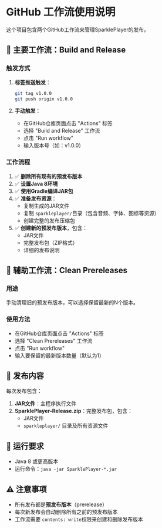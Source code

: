 # GitHub 工作流使用说明

这个项目包含两个GitHub工作流来管理SparklePlayer的发布。

## 🚀 主要工作流：Build and Release

### 触发方式

1. **标签推送触发**：

   ```bash
   git tag v1.0.0
   git push origin v1.0.0
   ```
2. **手动触发**：

   - 在GitHub仓库页面点击 "Actions" 标签
   - 选择 "Build and Release" 工作流
   - 点击 "Run workflow"
   - 输入版本号（如：v1.0.0）

### 工作流程

1. ✅ **删除所有现有的预发布版本**
2. ✅ **设置Java 8环境**
3. ✅ **使用Gradle编译JAR包**
4. ✅ **准备发布资源**：
   - 复制生成的JAR文件
   - 复制 `sparkleplayer/`目录（包含音频、字体、图标等资源）
   - 创建完整的发布压缩包
5. ✅ **创建新的预发布版本**，包含：
   - JAR文件
   - 完整发布包（ZIP格式）
   - 详细的发布说明

## 🧹 辅助工作流：Clean Prereleases

### 用途

手动清理旧的预发布版本，可以选择保留最新的N个版本。

### 使用方法

- 在GitHub仓库页面点击 "Actions" 标签
- 选择 "Clean Prereleases" 工作流
- 点击 "Run workflow"
- 输入要保留的最新版本数量（默认为1）

## 📁 发布内容

每次发布包含：

1. **JAR文件**：主程序执行文件
2. **SparklePlayer-Release.zip**：完整发布包，包含：
   - JAR文件
   - `sparkleplayer/` 目录及所有资源文件

## 🔧 运行要求

- Java 8 或更高版本
- 运行命令：`java -jar SparklePlayer-*.jar`

## ⚠️ 注意事项

- 所有发布都是**预发布版本**（prerelease）
- 每次新发布会自动删除所有之前的预发布版本
- 工作流需要 `contents: write`权限来创建和删除发布版本
